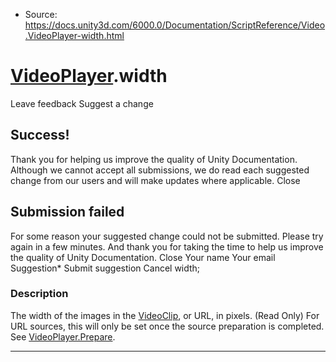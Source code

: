 * Source: https://docs.unity3d.com/6000.0/Documentation/ScriptReference/Video.VideoPlayer-width.html

#  [VideoPlayer](https://docs.unity3d.com/6000.0/Documentation/ScriptReference/Video.VideoPlayer.html).width
Leave feedback
Suggest a change
## Success!
Thank you for helping us improve the quality of Unity Documentation. Although we cannot accept all submissions, we do read each suggested change from our users and will make updates where applicable.
Close
## Submission failed
For some reason your suggested change could not be submitted. Please <a>try again</a> in a few minutes. And thank you for taking the time to help us improve the quality of Unity Documentation.
Close
Your name Your email Suggestion* Submit suggestion
Cancel
width; 
### Description
The width of the images in the [VideoClip](https://docs.unity3d.com/6000.0/Documentation/ScriptReference/Video.VideoClip.html), or URL, in pixels. (Read Only)
For URL sources, this will only be set once the source preparation is completed. See [VideoPlayer.Prepare](https://docs.unity3d.com/6000.0/Documentation/ScriptReference/Video.VideoPlayer.Prepare.html).
* * *
